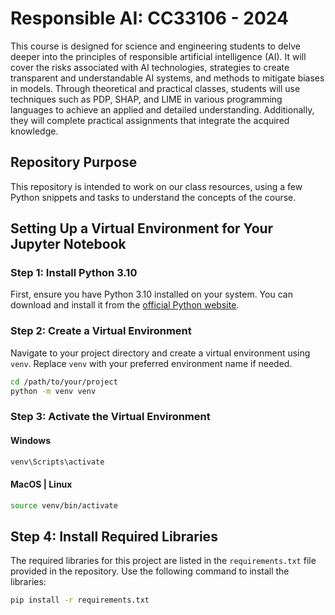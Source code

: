 # Responsible AI: CC33106 - 2024
This course is designed for science and engineering students to delve deeper into the principles of responsible artificial intelligence (AI). It will cover the risks associated with AI technologies, strategies to create transparent and understandable AI systems, and methods to mitigate biases in models. Through theoretical and practical classes, students will use techniques such as PDP, SHAP, and LIME in various programming languages to achieve an applied and detailed understanding. Additionally, they will complete practical assignments that integrate the acquired knowledge.

## Repository Purpose
This repository is intended to work on our class resources, using a few Python snippets and tasks to understand the concepts of the course.

## Setting Up a Virtual Environment for Your Jupyter Notebook

### Step 1: Install Python 3.10

First, ensure you have Python 3.10 installed on your system. You can download and install it from the [official Python website](https://www.python.org/downloads/release/python-3100/).

### Step 2: Create a Virtual Environment

Navigate to your project directory and create a virtual environment using `venv`. Replace `venv` with your preferred environment name if needed.

```bash
cd /path/to/your/project
python -m venv venv
```
### Step 3: Activate the Virtual Environment

#### Windows
```bash
venv\Scripts\activate
```

#### MacOS | Linux
```bash
source venv/bin/activate
```
## Step 4: Install Required Libraries

The required libraries for this project are listed in the `requirements.txt` file provided in the repository. Use the following command to install the libraries:

```bash
pip install -r requirements.txt
```



